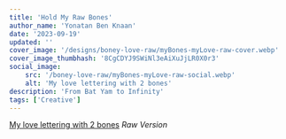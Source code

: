 ```yaml
---
title: 'Hold My Raw Bones'
author_name: 'Yonatan Ben Knaan'
date: '2023-09-19'
updated: ''
cover_image: '/designs/boney-love-raw/myBones-myLove-raw-cover.webp'
cover_image_thumbhash: '8CgCDYJ9SWiNl3eAiXuJjLR0X0r3'
social_image: 
    src: '/boney-love-raw/myBones-myLove-raw-social.webp'
    alt: 'My love lettering with 2 bones'
description: 'From Bat Yam to Infinity'
tags: ['Creative']
---
```


[My love lettering with 2 bones](/designs/boney-love-raw/myBones-myLove-raw.webp)
*Raw Version*